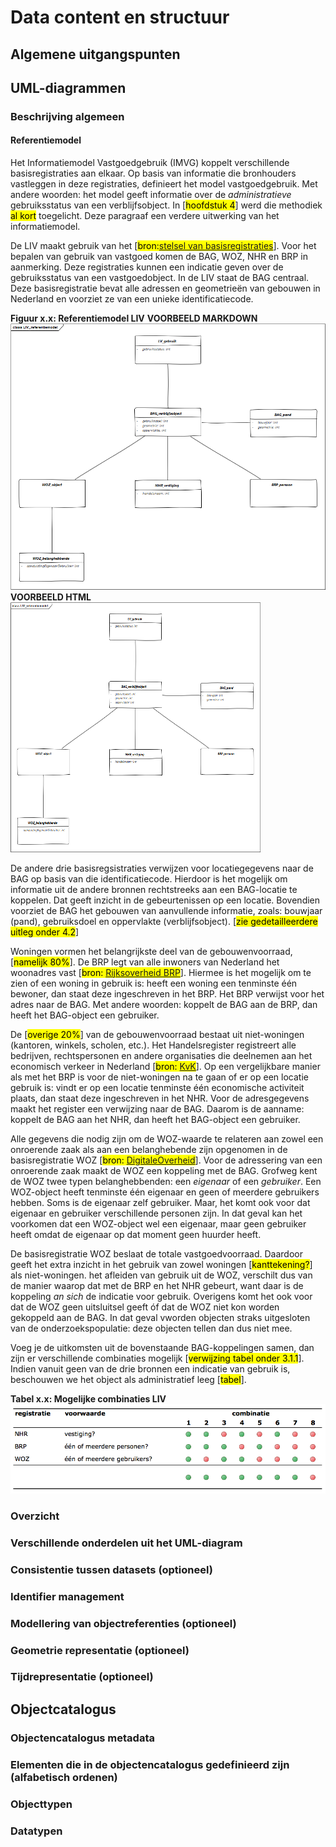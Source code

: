 # Data content en structuur
## Algemene uitgangspunten
## UML-diagrammen
### Beschrijving algemeen
#### Referentiemodel
Het Informatiemodel Vastgoedgebruik (IMVG) koppelt verschillende basisregistraties aan elkaar. Op basis van informatie die bronhouders vastleggen in deze registraties, definieert het model vastgoedgebruik. Met andere woorden: het model geeft informatie over de <i>administratieve</i> gebruiksstatus van een verblijfsobject. In [<mark>hoofdstuk 4</mark>] werd die methodiek <mark>al kort</mark> toegelicht. Deze paragraaf een verdere uitwerking van het informatiemodel. 

De LIV maakt gebruik van het [<mark>bron:[stelsel van basisregistraties](https://www.digitaleoverheid.nl/voorzieningen/gegevens/inhoud-basisregistraties/stelselplaat/)</mark>]. Voor het bepalen van gebruik van vastgoed komen de BAG, WOZ, NHR en BRP in aanmerking. Deze registraties kunnen een indicatie geven over de gebruiksstatus van een vastgoedobject. In de LIV staat de BAG centraal. Deze basisregistratie bevat alle adressen en geometrieën van gebouwen in Nederland en voorziet ze van een unieke identificatiecode.

**Figuur x.x: Referentiemodel LIV**
<b>VOORBEELD MARKDOWN</b>
![referentiemodel](images/referentiemodel.png?raw=true)
<b>VOORBEELD HTML</b>
<img src="images/referentiemodel.png" alt="Referentiemodel" width="400" height="400">

De andere drie basisregsistraties verwijzen voor locatiegegevens naar de BAG op basis van die identificatiecode. Hierdoor is het mogelijk om informatie uit de andere bronnen rechtstreeks aan een BAG-locatie te koppelen. Dat geeft inzicht in de gebeurtenissen op een locatie. Bovendien voorziet de BAG het gebouwen van aanvullende informatie, zoals: bouwjaar (pand), gebruiksdoel en oppervlakte (verblijfsobject). [<mark>zie gedetailleerdere uitleg onder 4.2</mark>]

Woningen vormen het belangrijkste deel van de gebouwenvoorraad, [<mark>namelijk 80%</mark>]. De BRP legt van alle inwoners van Nederland het woonadres vast [<mark>bron: [Rijksoverheid BRP](https://www.rijksoverheid.nl/onderwerpen/privacy-en-persoonsgegevens/basisregistratie-personen-brp)</mark>]. Hiermee is het mogelijk om te zien of een woning in gebruik is: heeft een woning een tenminste één bewoner, dan staat deze ingeschreven in het BRP. Het BRP verwijst voor het adres naar de BAG. Met andere woorden: koppelt de BAG aan de BRP, dan heeft het BAG-object een gebruiker.

De [<mark>overige 20%</mark>] van de gebouwenvoorraad bestaat uit niet-woningen (kantoren, winkels, scholen, etc.). Het Handelsregister registreert alle bedrijven, rechtspersonen en andere organisaties die deelnemen aan het economisch verkeer in Nederland [<mark>bron: [KvK](https://www.kvk.nl/over-de-kvk/over-het-handelsregister/)</mark>]. Op een vergelijkbare manier als met het BRP is voor de niet-woningen na te gaan of er op een locatie gebruik is: vindt er op een locatie tenminste één economische activiteit plaats, dan staat deze ingeschreven in het NHR. Voor de adresgegevens maakt het register een verwijzing naar de BAG. Daarom is de aanname: koppelt de BAG aan het NHR, dan heeft het BAG-object een gebruiker.

Alle gegevens die nodig zijn om de WOZ-waarde te relateren aan zowel een onroerende zaak als aan een belanghebende zijn opgenomen in de basisregistratie WOZ [<mark>bron: [DigitaleOverheid](https://www.digitaleoverheid.nl/voorzieningen/gegevens/inhoud-basisregistraties/woz/)</mark>]. Voor de adressering van een onroerende zaak maakt de WOZ een koppeling met de BAG.
Grofweg kent de WOZ twee typen belanghebbenden: een *eigenaar* of een *gebruiker*. Een WOZ-object heeft tenminste één eigenaar en geen of meerdere gebruikers hebben. Soms is de eigenaar zelf gebruiker. Maar, het komt ook voor dat eigenaar en gebruiker verschillende personen zijn. In dat geval kan het voorkomen dat een WOZ-object wel een eigenaar, maar geen gebruiker heeft omdat de eigenaar op dat moment geen huurder heeft.

De basisregistratie WOZ beslaat de totale vastgoedvoorraad. Daardoor geeft het extra inzicht in het gebruik van zowel woningen [<mark>kanttekening?</mark>] als niet-woningen. het afleiden van gebruik uit de WOZ, verschilt dus van de manier waarop dat met de BRP en het NHR gebeurt, want daar is de koppeling *an sich* de indicatie voor gebruik. <!-- WEGLATEN: dit heeft geen betrekking op de het informatieproduct, maar op de voorziening (LIV)-->Overigens komt het ook voor dat de WOZ geen uitsluitsel geeft óf dat de WOZ niet kon worden gekoppeld aan de BAG. In dat geval vworden objecten straks uitgesloten van de onderzoekspopulatie: deze objecten tellen dan dus niet mee.

Voeg je de uitkomsten uit de bovenstaande BAG-koppelingen samen, dan zijn er verschillende combinaties mogelijk [<mark>verwijzing tabel onder 3.1.1</mark>]. Indien vanuit geen van de drie bronnen een indicatie van gebruik is, beschouwen we het object als administratief leeg [<mark>tabel</mark>].

**Tabel x.x: Mogelijke combinaties LIV**
![LIV-combinaties](images/table_leegstand_large.png?raw=true)

### Overzicht
### Verschillende onderdelen uit het UML-diagram
### Consistentie tussen datasets (optioneel)
### Identifier management
### Modellering van objectreferenties (optioneel)
### Geometrie representatie (optioneel)
### Tijdrepresentatie (optioneel)
## Objectcatalogus
### Objectencatalogus metadata
### Elementen die in de objectencatalogus gedefinieerd zijn (alfabetisch ordenen)
### Objecttypen
### Datatypen